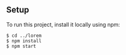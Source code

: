 ## Setup
To run this project, install it locally using npm:

```
$ cd ../lorem
$ npm install
$ npm start
```
